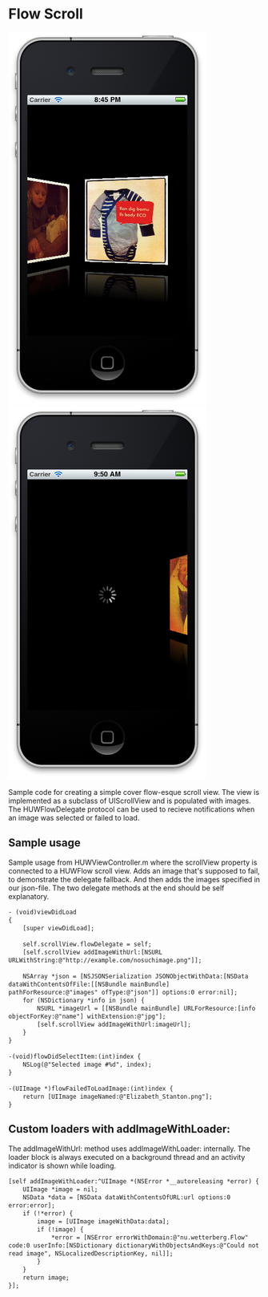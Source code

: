 Flow Scroll
==================

![Screen shot](https://github.com/hugowetterberg/FlowScroll/raw/master/pictures/screen.png "The view in action")
![Screen shot](https://github.com/hugowetterberg/FlowScroll/raw/master/pictures/screen-loading.png "Activity indicator when loading")

Sample code for creating a simple cover flow-esque scroll view. The view is implemented as a subclass of UIScrollView and is populated with images. The HUWFlowDelegate protocol can be used to recieve notifications when an image was selected or failed to load.

Sample usage
--------------------

Sample usage from HUWViewController.m where the scrollView property is connected to a HUWFlow scroll view. Adds an image that's supposed to fail, to demonstrate the delegate fallback. And then adds the images specified in our json-file. The two delegate methods at the end should be self explanatory.

    - (void)viewDidLoad
    {
        [super viewDidLoad];

        self.scrollView.flowDelegate = self;
        [self.scrollView addImageWithUrl:[NSURL URLWithString:@"http://example.com/nosuchimage.png"]];

        NSArray *json = [NSJSONSerialization JSONObjectWithData:[NSData dataWithContentsOfFile:[[NSBundle mainBundle] pathForResource:@"images" ofType:@"json"]] options:0 error:nil];
        for (NSDictionary *info in json) {
            NSURL *imageUrl = [[NSBundle mainBundle] URLForResource:[info objectForKey:@"name"] withExtension:@"jpg"];
            [self.scrollView addImageWithUrl:imageUrl];
        }
    }

    -(void)flowDidSelectItem:(int)index {
        NSLog(@"Selected image #%d", index);
    }

    -(UIImage *)flowFailedToLoadImage:(int)index {
        return [UIImage imageNamed:@"Elizabeth_Stanton.png"];
    }

Custom loaders with addImageWithLoader:
-------------------------------------------

The addImageWithUrl: method uses addImageWithLoader: internally. The loader block is always executed on a background thread and an activity indicator is shown while loading.

    [self addImageWithLoader:^UIImage *(NSError *__autoreleasing *error) {
        UIImage *image = nil;
        NSData *data = [NSData dataWithContentsOfURL:url options:0 error:error];
        if (!*error) {
            image = [UIImage imageWithData:data];
            if (!image) {
                *error = [NSError errorWithDomain:@"nu.wetterberg.Flow" code:0 userInfo:[NSDictionary dictionaryWithObjectsAndKeys:@"Could not read image", NSLocalizedDescriptionKey, nil]];
            }
        }
        return image;
    }];
